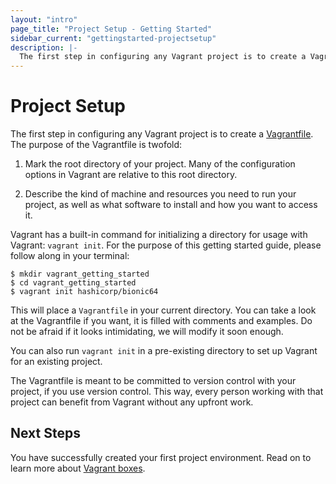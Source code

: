 ```yaml
---
layout: "intro"
page_title: "Project Setup - Getting Started"
sidebar_current: "gettingstarted-projectsetup"
description: |-
  The first step in configuring any Vagrant project is to create a Vagrantfile.
---
```


# Project Setup

The first step in configuring any Vagrant project is to create a
[Vagrantfile](/docs/vagrantfile/). The purpose of the
Vagrantfile is twofold:

1. Mark the root directory of your project. Many of the configuration
   options in Vagrant are relative to this root directory.

2. Describe the kind of machine and resources you need to run your project,
   as well as what software to install and how you want to access it.

Vagrant has a built-in command for initializing a directory for usage
with Vagrant: `vagrant init`. For the purpose of this getting started guide,
please follow along in your terminal:

```
$ mkdir vagrant_getting_started
$ cd vagrant_getting_started
$ vagrant init hashicorp/bionic64
```

This will place a `Vagrantfile` in your current directory. You can
take a look at the Vagrantfile if you want, it is filled with comments
and examples. Do not be afraid if it looks intimidating, we will modify it
soon enough.

You can also run `vagrant init` in a pre-existing directory to
set up Vagrant for an existing project.

The Vagrantfile is meant to be committed to version control with
your project, if you use version control. This way, every person working
with that project can benefit from Vagrant without any upfront work.

## Next Steps

You have successfully created your first project environment. Read on to learn
more about [Vagrant boxes](/intro/getting-started/boxes.html).
